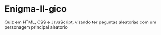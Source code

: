 # Enigma-Il-gico
Quiz em HTML, CSS e JavaScript, visando ter peguntas aleatorias com um personagem principal aleatorio
